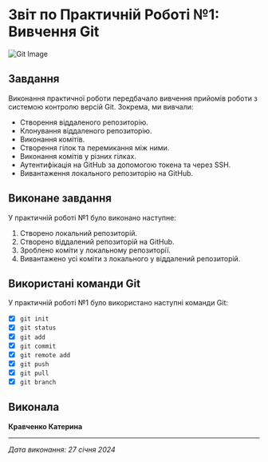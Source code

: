 # Звіт по Практичній Роботі №1: Вивчення Git

![Git Image](https://media.ztu.edu.ua/wp-content/uploads/2020/02/Group-6-1-1536x465.png)

## Завдання

Виконання практичної роботи передбачало вивчення прийомів роботи з системою контролю версій Git. Зокрема, ми вивчали:

- Створення віддаленого репозиторію.
- Клонування віддаленого репозиторію.
- Виконання комітів.
- Створення гілок та перемикання між ними.
- Виконання комітів у різних гілках.
- Аутентифікація на GitHub за допомогою токена та через SSH.
- Вивантаження локального репозиторію на GitHub.

## Виконане завдання

У практичній роботі №1 було виконано наступне:

1. Створено локальний репозиторій.
2. Створено віддалений репозиторій на GitHub.
3. Зроблено коміти у локальному репозиторії.
4. Вивантажено усі коміти з локального у віддалений репозиторій.

## Використані команди Git

У практичній роботі №1 було використано наступні команди Git:

- [x] `git init`
- [x] `git status`
- [x] `git add`
- [x] `git commit`
- [x] `git remote add`
- [x] `git push`
- [x] `git pull`
- [x] `git branch`

## Виконала

**Кравченко Катерина**

---

_Дата виконання: 27 січня 2024_
